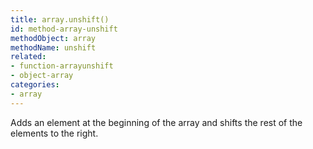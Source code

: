 ```yaml
---
title: array.unshift()
id: method-array-unshift
methodObject: array
methodName: unshift
related:
- function-arrayunshift
- object-array
categories:
- array
---
```


Adds an element at the beginning of the array and shifts the rest of the elements to the right.